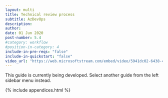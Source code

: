 ```yaml
---
layout: multi
title: Technical review process
subtitle: AzDevOps
description:
author:
date: 01 Jun 2020
post-number: 5.4
#category: workflow
#position-in-category: 4
include-in-pre-reqs: "false"
include-in-quickstart: "false"
video_url: "https://web.microsoftstream.com/embed/video/5941dc02-6438-46df-98da-49ba94ef4541?autoplay=false&amp;showinfo=true"
---
```


This guide is currently being developed. Select another guide from the left sidebar menu instead.

<!--
uncomment to add content

{% include prerequisites.html %}

## Topics in this guide

- [Example topic full name](#example-shortname)

{% include video.html %}

## Example {#example-shortname}

Complete the following steps to...

For example, in the following image, ...

![Alt image text placeholder](../assets/images/05-workflow/tr-process/azdev/img-placeholder.png)

-->

{% include appendices.html %}
